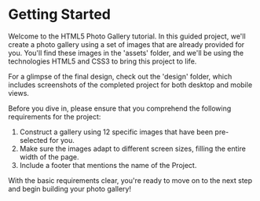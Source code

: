 # Getting Started

Welcome to the HTML5 Photo Gallery tutorial. In this guided project, we'll create a photo gallery using a set of images that are already provided for you. You'll find these images in the 'assets' folder, and we'll be using the technologies HTML5 and CSS3 to bring this project to life.

For a glimpse of the final design, check out the 'design' folder, which includes screenshots of the completed project for both desktop and mobile views.

Before you dive in, please ensure that you comprehend the following requirements for the project:

1. Construct a gallery using 12 specific images that have been pre-selected for you.
2. Make sure the images adapt to different screen sizes, filling the entire width of the page.
3. Include a footer that mentions the name of the Project.

With the basic requirements clear, you're ready to move on to the next step and begin building your photo gallery!
